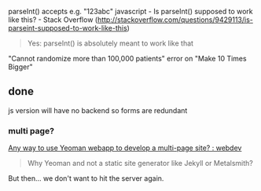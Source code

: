 

parseInt() accepts e.g. "123abc"
javascript - Is parseInt() supposed to work like this? - Stack Overflow (http://stackoverflow.com/questions/9429113/is-parseint-supposed-to-work-like-this)
>Yes: parseInt() is absolutely meant to work like that

"Cannot randomize more than 100,000 patients" error on "Make 10 Times Bigger"

## done

js version will have no backend so forms are redundant

### multi page?

[Any way to use Yeoman webapp to develop a multi-page site? : webdev](https://www.reddit.com/r/webdev/comments/49ogxv/anyway_to_use_yeoman_webapp_to_develop_a/)
>Why Yeoman and not a static site generator like Jekyll or Metalsmith?

But then... we don't want to hit the server again.
